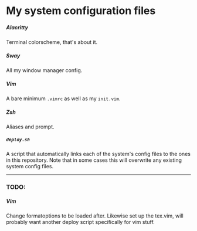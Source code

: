 # My system configuration files

##### Alacritty
Terminal colorscheme, that's about it.

##### Sway
All my window manager config.

##### Vim
A bare minimum `.vimrc` as well as my `init.vim`.

##### Zsh
Aliases and prompt.

##### `deploy.sh`
A script that automatically links each of the system's config files to the ones
in this repository.  Note that in some cases this will overwrite any existing
system config files.

---

### TODO:

##### Vim
Change formatoptions to be loaded after. Likewise set up the tex.vim, will
probably want another deploy script specifically for vim stuff.

